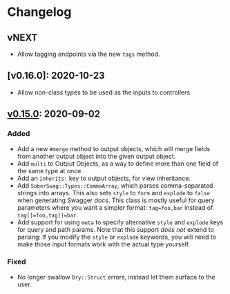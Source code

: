 # Changelog

## vNEXT

- Allow tagging endpoints via the new `tags` method.

## [v0.16.0]: 2020-10-23

- Allow non-class types to be used as the inputs to controllers

## [v0.15.0]: 2020-09-02

### Added
- Add a new `#merge` method to output objects, which will merge fields from another output object into the given output object.
- Add `multi` to Output Objects, as a way to define more than one field of the same type at once.
- Add an `inherits:` key to output objects, for view inheritance.
- Add `SoberSwag::Types::CommaArray`, which parses comma-separated strings into arrays.
  This also sets `style` to `form` and `explode` to `false` when generating Swagger docs.
  This class is mostly useful for query parameters where you want a simpler format: `tag=foo,bar` instead of `tag[]=foo,tag[]=bar`.
- Add support for using `meta` to specify alternative `style` and `explode` keys for query and path params.
  Note that this support *does not* extend to parsing: If you modify the `style` or `explode` keywords, you will need to make those input formats work with the actual type yourself.

### Fixed
- No longer swallow `Dry::Struct` errors, instead let them surface to the user.

[v0.15.0]: https://github.com/SonderMindOrg/sober_swag/releases/tag/v0.15.0
